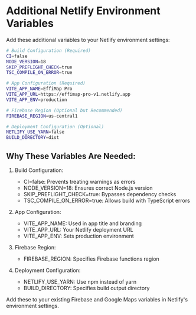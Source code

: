 # Additional Netlify Environment Variables

Add these additional variables to your Netlify environment settings:

```bash
# Build Configuration (Required)
CI=false
NODE_VERSION=18
SKIP_PREFLIGHT_CHECK=true
TSC_COMPILE_ON_ERROR=true

# App Configuration (Required)
VITE_APP_NAME=EffiMap Pro
VITE_APP_URL=https://effimap-pro-v1.netlify.app
VITE_APP_ENV=production

# Firebase Region (Optional but Recommended)
FIREBASE_REGION=us-central1

# Deployment Configuration (Optional)
NETLIFY_USE_YARN=false
BUILD_DIRECTORY=dist
```

## Why These Variables Are Needed:

1. Build Configuration:
   - CI=false: Prevents treating warnings as errors
   - NODE_VERSION=18: Ensures correct Node.js version
   - SKIP_PREFLIGHT_CHECK=true: Bypasses dependency checks
   - TSC_COMPILE_ON_ERROR=true: Allows build with TypeScript errors

2. App Configuration:
   - VITE_APP_NAME: Used in app title and branding
   - VITE_APP_URL: Your Netlify deployment URL
   - VITE_APP_ENV: Sets production environment

3. Firebase Region:
   - FIREBASE_REGION: Specifies Firebase functions region

4. Deployment Configuration:
   - NETLIFY_USE_YARN: Use npm instead of yarn
   - BUILD_DIRECTORY: Specifies build output directory

Add these to your existing Firebase and Google Maps variables in Netlify's environment settings.
